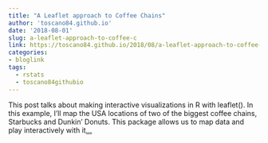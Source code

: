 ```yaml
---
title: "A Leaflet approach to Coffee Chains"
author: 'toscano84.github.io'
date: '2018-08-01'
slug: a-leaflet-approach-to-coffee-c
link: https://toscano84.github.io/2018/08/a-leaflet-approach-to-coffee-chains-starbucks-versus-dunkin-donuts/
categories:
- bloglink
tags:
  - rstats
  - toscano84githubio
---
```


This post talks about making interactive visualizations in R with leaflet(). In this example, I’ll map the USA locations of two of the biggest coffee chains, Starbucks and Dunkin’ Donuts. This package allows us to map data and play interactively with it[... <i class="fas fa-external-link-alt"></i>](https://toscano84.github.io/2018/08/a-leaflet-approach-to-coffee-chains-starbucks-versus-dunkin-donuts/)

